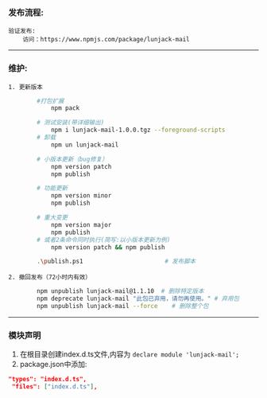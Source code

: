

### 发布流程:
	验证发布:
		访问：https://www.npmjs.com/package/lunjack-mail

---

### 维护:
	1. 更新版本
```bash
		#打包扩展
			npm pack

		# 测试安装(带详细输出)
			npm i lunjack-mail-1.0.0.tgz --foreground-scripts
		# 卸载
			npm un lunjack-mail

		# 小版本更新（bug修复）
			npm version patch
			npm publish

		# 功能更新
			npm version minor
			npm publish

		# 重大变更
			npm version major
			npm publish
		# 或者2条命令同时执行(简写:以小版本更新为例)
			npm version patch && npm publish

		.\publish.ps1                       # 发布脚本


```
	2. 撤回发布（72小时内有效）
```bash
		npm unpublish lunjack-mail@1.1.10  # 删除特定版本
		npm deprecate lunjack-mail "此包已弃用，请勿再使用。" # 弃用包
		npm unpublish lunjack-mail --force    # 删除整个包
```
---

### 模块声明
1. 在根目录创建index.d.ts文件,内容为 `declare module 'lunjack-mail';`
2. package.json中添加:
```json
"types": "index.d.ts",
 "files": ["index.d.ts"],
```
